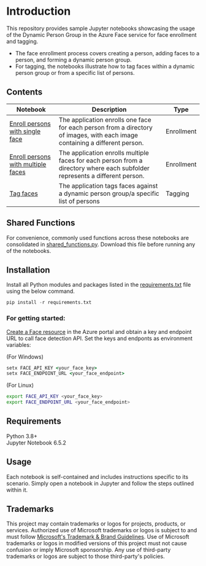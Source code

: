 
# Introduction

This repository provides sample Jupyter notebooks showcasing the usage of the Dynamic Person Group in the Azure Face service for face enrollment and tagging.
- The face enrollment process covers creating a person, adding faces to a person, and forming a dynamic person group.
- For tagging, the notebooks illustrate how to tag faces within a dynamic person group or from a specific list of persons.

## Contents
| Notebook | Description | Type |  
|----------|-------------|------------|
| [Enroll persons with single face](enroll_single_face_per_person.ipynb) | The application enrolls one face for each person from a directory of images, with each image containing a different person. | Enrollment |
| [Enroll persons with multiple faces](enroll_multiple_faces_per_person.ipynb) | The application enrolls multiple faces for each person from a directory where each subfolder represents a different person. | Enrollment |
| [Tag faces](tag_faces.ipynb) |  The application tags faces against a dynamic person group/a specific list of persons | Tagging |

## Shared Functions

For convenience, commonly used functions across these notebooks are consolidated in [shared_functions.py](shared_functions.py). Download this file before running any of the notebooks.

## Installation
Install all Python modules and packages listed in the [requirements.txt](requirements.txt) file using the below command.

```python
pip install -r requirements.txt
```

### For getting started:
[Create a Face resource](https://portal.azure.com/#create/Microsoft.CognitiveServicesFace) in the Azure portal and obtain a key and endpoint URL to call face detection API. Set the keys and endponts as environment variables:

(For Windows)

```cmd
setx FACE_API_KEY <your_face_key>
setx FACE_ENDPOINT_URL <your_face_endpoint>
```

(For Linux)

```bash
export FACE_API_KEY <your_face_key>
export FACE_ENDPOINT_URL <your_face_endpoint>
```


## Requirements
Python 3.8+ <br>
Jupyter Notebook 6.5.2


## Usage

Each notebook is self-contained and includes instructions specific to its scenario. Simply open a notebook in Jupyter and follow the steps outlined within it.

## Trademarks

This project may contain trademarks or logos for projects, products, or services. Authorized use of Microsoft 
trademarks or logos is subject to and must follow 
[Microsoft's Trademark & Brand Guidelines](https://www.microsoft.com/en-us/legal/intellectualproperty/trademarks/usage/general).
Use of Microsoft trademarks or logos in modified versions of this project must not cause confusion or imply Microsoft sponsorship.
Any use of third-party trademarks or logos are subject to those third-party's policies.